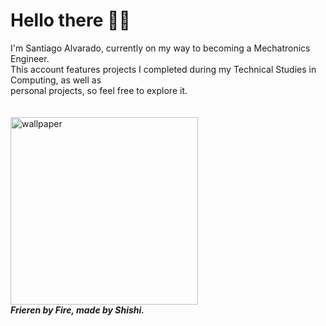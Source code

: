 # Hello there 👋😴

I'm Santiago Alvarado, currently on my way to becoming a Mechatronics Engineer.\
This account features projects I completed during my Technical Studies in Computing, as well as \
personal projects, so feel free to explore it.
<br/><br/><br/>
<img src="https://github.com/Santiago-Alv/Santiago-Alv/blob/main/fire.gif" height="300" alt="wallpaper">\
<i><strong>Frieren by Fire, made by Shishi.<strong/><i/>
